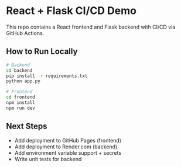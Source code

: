 # React + Flask CI/CD Demo

This repo contains a React frontend and Flask backend with CI/CD via GitHub Actions.

## How to Run Locally
```bash
# Backend
cd backend
pip install -r requirements.txt
python app.py

# Frontend
cd frontend
npm install
npm run dev
```

## Next Steps
- Add deployment to GitHub Pages (frontend)
- Add deployment to Render.com (backend)
- Add environment variable support + secrets
- Write unit tests for backend

